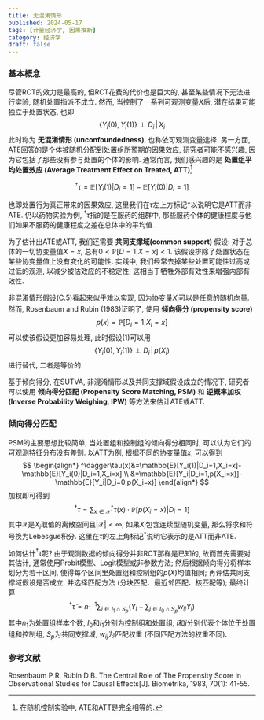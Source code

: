 ```yaml
---
title: 无混淆情形
published: 2024-05-17
tags: [计量经济学, 因果推断]
category: 经济学
draft: false
---
```


### 基本概念

尽管RCT的效力是最高的, 但RCT花费的代价也是巨大的, 甚至某些情况下无法进行实验, 随机处置指派不成立. 然而, 当控制了一系列可观测变量$X$后, 潜在结果可能独立于处置状态, 也即
$$
\begin{equation}
  \left.\{Y_i(0),Y_i(1)\}\perp D_i\,\right|\,X_i \tag{C.5}
\end{equation}
$$
此时称为 **无混淆情形 (unconfoundedness)**, 也称依可观测变量选择. 另一方面, ATE回答的是个体被随机分配到处置组所预期的因果效应, 研究者可能不感兴趣, 因为它包括了那些没有参与处置的个体的影响. 通常而言, 我们感兴趣的是 **处置组平均处置效应 (Average Treatment Effect on Treated, ATT)**[^1]

[^1]: 在随机控制实验中, ATE和ATT是完全相等的.

$$
^\dagger\tau=\mathbb{E}[Y_i(1)|D_i=1]-\mathbb{E}[Y_i(0)|D_i=1]
$$

也即处置行为真正带来的因果效应, 这里我们在$\tau$左上方标记$\dagger$以说明它是ATT而非ATE. 仍以药物实验为例, $^\dagger\tau$指的是在服药的组群中, 那些服药个体的健康程度与他们如果不服药的健康程度之差在总体中的平均值.

为了估计出ATE或ATT, 我们还需要 **共同支撑域(common support)** 假设: 对于总体的一切协变量值$X=x$, 总有$0<\mathbb{P}[D=1|X=x]<1$. 该假设排除了处置状态在某些协变量值上没有变化的可能性. 实践中, 我们经常去掉某些处置可能性过高或过低的观测, 以减少被估效应的不稳定性, 这相当于牺牲外部有效性来增强内部有效性.

非混淆情形假设(C.5)看起来似乎难以实现, 因为协变量$X_i$可以是任意的随机向量. 然而, Rosenbaum and Rubin (1983)证明了, 使用 **倾向得分 (propensity score)**
$$
p(x)=\mathbb{P}[D_i=1|X_i=x]
$$
可以使该假设更加容易处理, 此时假设(1)可以用
$$
\left.\{Y_i(0),Y_i(1)\}\perp D_i\,\right|\,p(X_i)
$$
进行替代, 二者是等价的. 

基于倾向得分, 在SUTVA, 非混淆情形以及共同支撑域假设成立的情况下, 研究者可以使用 **倾向得分匹配 (Propensity Score Matching, PSM)** 和 **逆概率加权 (Inverse Probability Weighing, IPW)** 等方法来估计ATE或ATT.

### 倾向得分匹配

PSM的主要思想比较简单, 当处置组和控制组的倾向得分相同时, 可以认为它们的可观测特征分布没有差别. 以ATT为例, 根据不同的协变量值$x$, 可以得到
$$
\begin{align*}
^\dagger\tau(x)&=\mathbb{E}[Y_i(1)|D_i=1,X_i=x]-\mathbb{E}[Y_i(0)|D_i=1,X_i=x] \\
&=\mathbb{E}[Y_i|D_i=1,p(X_i=x)]-\mathbb{E}[Y_i|D_i=0,p(X_i=x)]
\end{align*}
$$
加权即可得到
$$
^\dagger\tau=\sum_{x\in\mathcal{X}}{^\dagger}\tau(x)\cdot\mathbb{P}[p(X_i=x)|D_i=1]
$$
其中$\mathcal{X}$是$X_i$取值的离散空间且$|\mathcal{X}|<\infty$, 如果$X_i$包含连续型随机变量, 那么将求和符号换为Lebesgue积分. 这里在$\tau$的左上角标记$^\dagger$说明它表示的是ATT而非ATE.

如何估计$^\dagger\hat{\tau}$呢? 由于观测数据的倾向得分并非RCT那样是已知的, 故而首先需要对其估计, 通常使用Probit模型、Logit模型或非参数方法; 然后根据倾向得分将样本划分为若干区间, 使得每个区间里处置组和控制组的$p(X)$均值相同; 再评估共同支撑域假设是否成立, 并选择匹配方法 (分块匹配、最近邻匹配、核匹配等); 最终计算
$$
^\dagger\hat{\tau}=n_1^{-1}\sum_{i\in I_1\cap S_p}\left(Y_i-\sum_{j\in I_0\cap S_p}w_{ij}Y_j\right)
$$
其中$n_1$为处置组样本个数, $I_0$和$I_1$分别为控制组和处置组, $i$和$j$分别代表个体位于处置组和控制组, $S_p$为共同支撑域, $w_{ij}$为匹配权重 (不同匹配方法的权重不同).

### 参考文献

Rosenbaum P R, Rubin D B. The Central Role of The Propensity Score in Observational Studies for Causal Effects[J]. Biometrika, 1983, 70(1): 41-55.

